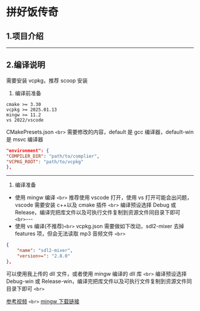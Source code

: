 # 拼好饭传奇

## 1.项目介绍

---

## 2.编译说明

需要安装 vcpkg，推荐 scoop 安装

1. 编译前准备

```
cmake >= 3.30
vcpkg >= 2025.01.13
mingw >= 11.2
vs 2022/vscode
```

CMakePresets.json `<br>`
需要修改的内容，default 是 gcc 编译器，default-win 是 msvc 编译器

```json
"environment": {
"COMPILER_DIR": "path/to/complier",
"VCPKG_ROOT": "path/to/vcpkg"
},
```

---

1. 编译准备

- 使用 mingw 编译 `<br>`
  推荐使用 vscode 打开，使用 vs 打开可能会出问题，vscode 需要安装 c++以及 cmake 插件 `<br>`
  编译预设选择 Debug 或 Release，编译完把库文件以及可执行文件复制到资源文件同目录下即可 `<br>`---
- 使用 vs 编译(不推荐)`<br>`
  vcpkg.json 需要做如下改动，sdl2-mixer 去掉 features 项，但会无法读取 mp3 音频文件 `<br>`

```json
{
    "name": "sdl2-mixer",
    "version>=": "2.8.0"
},
```

可以使用我上传的 dll 文件，或者使用 mingw 编译的 dll 库 `<br>`
编译预设选择 Debug-win 或 Release-win，编译完把库文件以及可执行文件复制到资源文件同目录下即可 `<br>`

[参考视频](https://www.bilibili.com/video/BV1wDUcYBEQB) `<br>`
[mingw 下载链接](https://github.com/niXman/mingw-builds-binaries/releases)
